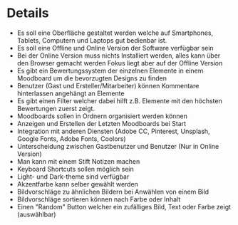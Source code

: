 # Details

- Es soll eine Oberfläche gestaltet werden welche auf Smartphones, Tablets, Computern und Laptops gut bedienbar ist.
- Es soll eine Offline und Online Version der Software verfügbar sein
- Bei der Online Version muss nichts Installiert werden, alles kann über den Browser gemacht werden Fokus liegt aber auf der Offline Version
- Es gibt ein Bewertungssystem der einzelnen Elemente in einem Moodboard um die bevorzugten Designs zu finden
- Benutzer (Gast und Ersteller/Mitarbeiter) können Kommentare hinterlassen angehängt an Elemente
- Es gibt einen Filter welcher dabei hilft z.B. Elemente mit den höchsten Bewertungen zuerst zeigt.
- Moodboards sollen in Ordnern organisiert werden können
- Anzeigen und Erstellen der Letzten Moodboards bei Start
- Integration mit anderen Diensten (Adobe CC, Pinterest, Unsplash, Google Fonts, Adobe Fonts, Coolors)
- Unterscheidung zwischen Gastbenutzer und Benutzer (Nur in Online Version)
- Man kann mit einem Stift Notizen machen
- Keyboard Shortcuts sollen möglich sein
- Light- und Dark-theme sind verfügbar
- Akzentfarbe kann selber gewählt werden
- Bildvorschläge zu ähnlichen Bildern bei Anwählen von einem Bild
- Bildvorschläge sortieren können nach Farbe oder Inhalt
- Einen "Random" Button welcher ein zufälliges Bild, Text oder Farbe zeigt (auswählbar)
